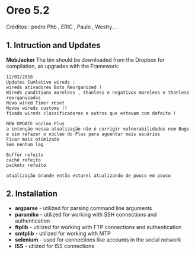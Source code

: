 # Oreo 5.2
 
Créditos :  pedro Phb , ERIC , Paulo , Westty....

 

 
## 1. Intruction and Updates
 
__MobJacker__ The bin should be downloaded from the Dropbox for compilation, so upgrades with the Framework:
 
    12/02/2018
    Updates Cumlative wireds :
    wireds ativadores Bots Reorganized !
    Wireds conditions moreless , thanless e negativos moreless e thanless reorganizados
    Novo wired Timer reset 
    Novos wireds customs !!
    fixado wireds classificadores e outros que estavam com defeito ! 
    
    NEW UPDATE núcleo Plus
    a intenção nessa atualização não é corrigir vulnerabilidades nem Bugs e sim refazer o núcleo do Plus para aguentar mais usuários
    Ficar mais otimizado 
    Sem nenhum lag
    
    Buffer refeito
    cachê refeito
    packets refeito
    
    atualização Grande então estarei atualizando de pouco em pouco 
    
    
 
## 2. Installation
 
* __argparse__ - utilized for parsing command line arguments
* __paramiko__ - utilized for working with SSH connections and authentication
* __ftplib__ - utilized for working with FTP connections and authentication
* __smtplib__ - utilized for working with MTP
* __selenium__ - used for connections like accounts in the social network
* __ISS__ - utiized for ISS connections
